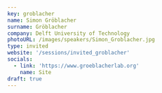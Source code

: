 ```yaml
---
key: groblacher
name: Simon Gröblacher
surname: Gröblacher
company: Delft University of Technology
photoURL: /images/speakers/Simon_Groblacher.jpg
type: invited
website: '/sessions/invited_groblacher'
socials:
  - link: 'https://www.groeblacherlab.org'
    name: Site
draft: true
---
```

